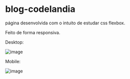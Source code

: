 # blog-codelandia
página desenvolvida com o intuito de estudar css flexbox.

Feito de forma responsiva.

Desktop:

![image](https://user-images.githubusercontent.com/71856252/209589683-34fa3677-3173-452f-b745-c540a15f9530.png)

Mobile:

![image](https://user-images.githubusercontent.com/71856252/209589696-c3551b0a-777b-4237-ad5b-65c6b39eee0b.png)
